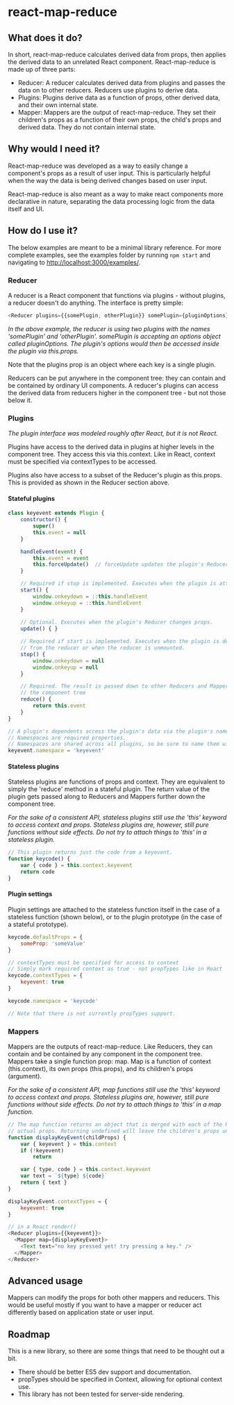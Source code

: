 # react-map-reduce

## What does it do?

In short, react-map-reduce calculates derived data from props, then applies the derived data to an unrelated React component. React-map-reduce is made up of three parts:

* Reducer: A reducer calculates derived data from plugins and passes the data on to other reducers. Reducers use plugins to derive data.
* Plugins: Plugins derive data as a function of props, other derived data, and their own internal state.
* Mapper: Mappers are the output of react-map-reduce. They set their children's props as a function of their own props, the child's props and derived data. They do not contain internal state.

## Why would I need it?

React-map-reduce was developed as a way to easily change a component's props as a result of user input. This is particularly helpful when the way the data is being derived changes based on user input.

React-map-reduce is also meant as a way to make react components more declarative in nature, separating the data processing logic from the data itself and UI.

## How do I use it?

The below examples are meant to be a minimal library reference. For more complete examples, see the examples folder by running ``npm start`` and navigating to [http://localhost:3000/examples/](http://localhost:3000/examples/).

### Reducer

A reducer is a React component that functions via plugins - without plugins, a reducer doesn't do anything. The interface is pretty simple:

```javascript
<Reducer plugins={{somePlugin, otherPlugin}} somePlugin={pluginOptions}>
``` 
*In the above example, the reducer is using two plugins with the names 'somePlugin' and 'otherPlugin'. somePlugin is accepting an options object called pluginOptions. The plugin's options would then be accessed inside the plugin via this.props.*

Note that the plugins prop is an object where each key is a single plugin.

Reducers can be put anywhere in the component tree: they can contain and be contained by ordinary UI components. A reducer's plugins can access the derived data from reducers higher in the component tree - but not those below it.

### Plugins

*The plugin interface was modeled roughly after React, but it is not React.*

Plugins have access to the derived data in plugins at higher levels in the component tree. They access this via this.context. Like in React, context must be specified via contextTypes to be accessed.

Plugins also have access to a subset of the Reducer's plugin as this.props. This is provided as shown in the Reducer section above.

#### Stateful plugins

```javascript
class keyevent extends Plugin {
	constructor() {
		super()
		this.event = null
	}

	handleEvent(event) {
		this.event = event
		this.forceUpdate()	// forceUpdate updates the plugin's Reducer component
	}

	// Required if stop is implemented. Executes when the plugin is attached to the Reducer.
	start() {
		window.onkeydown = ::this.handleEvent
		window.onkeyup = ::this.handleEvent
	}
	
	// Optional. Executes when the plugin's Reducer changes props.
	update() { }

	// Required if start is implemented. Executes when the plugin is detached 
	// from the reducer or when the reducer is unmounted.
	stop() {
		window.onkeydown = null
		window.onkeyup = null
	}

	// Required. The result is passed down to other Reducers and Mappers in 
	// the component tree
	reduce() {
		return this.event
	}
}

// A plugin's dependents access the plugin's data via the plugin's namespace. 
// Namespaces are required properties.
// Namespaces are shared across all plugins, so be sure to name them wisely!
keyevent.namespace = 'keyevent'
```

#### Stateless plugins

Stateless plugins are functions of props and context. They are equivalent to simply the 'reduce' method in a stateful plugin. The return value of the plugin gets passed along to Reducers and Mappers further down the component tree.

*For the sake of a consistent API, stateless plugins still use the 'this' keyword to access context and props. Stateless plugins are, however, still pure functions without side effects. Do not try to attach things to 'this' in a stateless plugin.*

```javascript
// This plugin returns just the code from a keyevent.
function keycode() {
	var { code } = this.context.keyevent
	return code
}
```

#### Plugin settings
Plugin settings are attached to the stateless function itself in the case of a stateless function (shown below), or to the plugin prototype (in the case of a stateful prototype). 

```javascript
keycode.defaultProps = {
	someProp: 'someValue'
}

// contextTypes must be specified for access to context
// Simply mark required context as true - not propTypes like in React
keycode.contextTypes = {
	keyevent: true
}

keycode.namespace = 'keycode'

// Note that there is not currently propTypes support.

```

### Mappers
Mappers are the outputs of react-map-reduce. Like Reducers, they can contain and be contained by any component in the component tree. Mappers take a single function prop: map. Map is a function of context (this.context), its own props (this.props), and its children's props (argument).

*For the sake of a consistent API, map functions still use the 'this' keyword to access context and props. Stateless plugins are, however, still pure functions without side effects. Do not try to attach things to 'this' in a map function.*

```javascript
// The map function returns an object that is merged with each of the Reducer's children's
// actual props. Returning undefined will leave the children's props unchanged.
function displayKeyEvent(childProps) {
	var { keyevent } = this.context
	if (!keyevent)
		return

	var { type, code } = this.context.keyevent
	var text = `${type} ${code}`
	return { text }
}

displayKeyEvent.contextTypes = {
	keyevent: true
}

// in a React render()
<Reducer plugins={{keyevent}}>
  <Mapper map={displayKeyEvent}>
    <Text text="no key pressed yet! try pressing a key." />
  </Mapper>
</Reducer>
```

## Advanced usage
Mappers can modify the props for both other mappers and reducers. This would be useful mostly if you want to have a mapper or reducer act differently based on application state or user input.

## Roadmap

This is a new library, so there are some things that need to be thought out a bit.

* There should be better ES5 dev support and documentation.
* propTypes should be specified in Context, allowing for optional context use.
* This library has not been tested for server-side rendering.